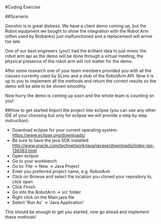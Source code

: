 #Coding Exercise

##Scenario

Genohm is in great distress. We have a client demo coming up, but the Robot equipment we bought to show the 
integration with the Robot Arm (often used by Biobanks) just malfunctioned and a replacement will arrive too late.

One of our best engineers (you!) had the brilliant idea to just mimic the robot arm api as the demo will be done
through a virtual meeting, the physical presence of the robot arm will not matter for the demo.

After some research one of your team members provided you with all the classes currently used by SLims and a 
stub of the RobotArm API. Now it is up to you to implement all the methods and return the correct results so
the demo will be able to be shown smoothly.


Now hurry the demo is coming up soon and the whole team is counting on you!


##How to get started
Import the project into eclipse (you can use any other IDE of your choosing but only for eclipse 
we will provide a step by step instruction):

- Download eclipse for your current operating system: https://www.eclipse.org/downloads/
- Be sure to have the java SDK installed: http://www.oracle.com/technetwork/java/javase/downloads/index-jsp-138363.html
- Open eclipse
- Go to your workbench
- Go to: File -> New -> Java Project
- Enter you preferred project name, e.g. RobotArm
- Click on Browse and select the location you cloned your repository to, click open
- Click Finish
- Go into the RobotArm -> src folder
- Right click on the Main.java file
- Select 'Run As' -> 'Java Application'


This should be enough to get you started, now go ahead and implement these methods!
